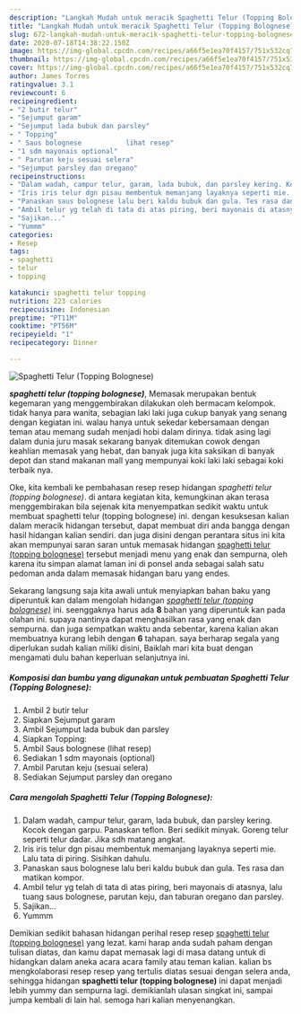 ```yaml
---
description: "Langkah Mudah untuk meracik Spaghetti Telur (Topping Bolognese) yang praktis"
title: "Langkah Mudah untuk meracik Spaghetti Telur (Topping Bolognese) yang praktis"
slug: 672-langkah-mudah-untuk-meracik-spaghetti-telur-topping-bolognese-yang-praktis
date: 2020-07-18T14:38:22.150Z
image: https://img-global.cpcdn.com/recipes/a66f5e1ea70f4157/751x532cq70/spaghetti-telur-topping-bolognese-foto-resep-utama.jpg
thumbnail: https://img-global.cpcdn.com/recipes/a66f5e1ea70f4157/751x532cq70/spaghetti-telur-topping-bolognese-foto-resep-utama.jpg
cover: https://img-global.cpcdn.com/recipes/a66f5e1ea70f4157/751x532cq70/spaghetti-telur-topping-bolognese-foto-resep-utama.jpg
author: James Torres
ratingvalue: 3.1
reviewcount: 6
recipeingredient:
- "2 butir telur"
- "Sejumput garam"
- "Sejumput lada bubuk dan parsley"
- " Topping"
- " Saus bolognese           lihat resep"
- "1 sdm mayonais optional"
- " Parutan keju sesuai selera"
- "Sejumput parsley dan oregano"
recipeinstructions:
- "Dalam wadah, campur telur, garam, lada bubuk, dan parsley kering. Kocok dengan garpu. Panaskan teflon. Beri sedikit minyak. Goreng telur seperti telur dadar. Jika sdh matang angkat."
- "Iris iris telur dgn pisau membentuk memanjang layaknya seperti mie. Lalu tata di piring. Sisihkan dahulu."
- "Panaskan saus bolognese lalu beri kaldu bubuk dan gula. Tes rasa dan matikan kompor."
- "Ambil telur yg telah di tata di atas piring, beri mayonais di atasnya, lalu tuang saus bolognese, parutan keju, dan taburan oregano dan parsley."
- "Sajikan..."
- "Yummm"
categories:
- Resep
tags:
- spaghetti
- telur
- topping

katakunci: spaghetti telur topping 
nutrition: 223 calories
recipecuisine: Indonesian
preptime: "PT11M"
cooktime: "PT56M"
recipeyield: "1"
recipecategory: Dinner

---
```



![Spaghetti Telur (Topping Bolognese)](https://img-global.cpcdn.com/recipes/a66f5e1ea70f4157/751x532cq70/spaghetti-telur-topping-bolognese-foto-resep-utama.jpg)

<b><i>spaghetti telur (topping bolognese)</i></b>, Memasak merupakan bentuk kegemaran yang menggembirakan dilakukan oleh bermacam kelompok. tidak hanya para wanita, sebagian laki laki juga cukup banyak yang senang dengan kegiatan ini. walau hanya untuk sekedar kebersamaan dengan teman atau memang sudah menjadi hobi dalam dirinya. tidak asing lagi dalam dunia juru masak sekarang banyak ditemukan cowok dengan keahlian memasak yang hebat, dan banyak juga kita saksikan di banyak depot dan stand makanan mall yang mempunyai koki laki laki sebagai koki terbaik nya.



Oke, kita kembali ke pembahasan resep resep hidangan <i>spaghetti telur (topping bolognese)</i>. di antara kegiatan kita, kemungkinan akan terasa menggembirakan bila sejenak kita menyempatkan sedikit waktu untuk membuat spaghetti telur (topping bolognese) ini. dengan kesuksesan kalian dalam meracik hidangan tersebut, dapat membuat diri anda bangga dengan hasil hidangan kalian sendiri. dan juga disini dengan perantara situs ini kita akan mempunyai saran saran untuk memasak hidangan <u>spaghetti telur (topping bolognese)</u> tersebut menjadi menu yang enak dan sempurna, oleh karena itu simpan alamat laman ini di ponsel anda sebagai salah satu pedoman anda dalam memasak hidangan baru yang endes.


Sekarang langsung saja kita awali untuk menyiapkan bahan baku yang diperuntuk kan dalam mengolah hidangan <u><i>spaghetti telur (topping bolognese)</i></u> ini. seenggaknya harus ada <b>8</b> bahan yang diperuntuk kan pada olahan ini. supaya nantinya dapat menghasilkan rasa yang enak dan sempurna. dan juga sempatkan waktu anda sebentar, karena kalian akan membuatnya kurang lebih dengan <b>6</b> tahapan. saya berharap segala yang diperlukan sudah kalian miliki disini, Baiklah mari kita buat dengan mengamati dulu bahan keperluan selanjutnya ini.

<!--inarticleads1-->

##### Komposisi dan bumbu yang digunakan untuk pembuatan Spaghetti Telur (Topping Bolognese):

1. Ambil 2 butir telur
1. Siapkan Sejumput garam
1. Ambil Sejumput lada bubuk dan parsley
1. Siapkan  Topping:
1. Ambil  Saus bolognese           (lihat resep)
1. Sediakan 1 sdm mayonais (optional)
1. Ambil  Parutan keju (sesuai selera)
1. Sediakan Sejumput parsley dan oregano




<!--inarticleads2-->

##### Cara mengolah Spaghetti Telur (Topping Bolognese):

1. Dalam wadah, campur telur, garam, lada bubuk, dan parsley kering. Kocok dengan garpu. Panaskan teflon. Beri sedikit minyak. Goreng telur seperti telur dadar. Jika sdh matang angkat.
1. Iris iris telur dgn pisau membentuk memanjang layaknya seperti mie. Lalu tata di piring. Sisihkan dahulu.
1. Panaskan saus bolognese lalu beri kaldu bubuk dan gula. Tes rasa dan matikan kompor.
1. Ambil telur yg telah di tata di atas piring, beri mayonais di atasnya, lalu tuang saus bolognese, parutan keju, dan taburan oregano dan parsley.
1. Sajikan...
1. Yummm




Demikian sedikit bahasan hidangan perihal resep resep <u>spaghetti telur (topping bolognese)</u> yang lezat. kami harap anda sudah paham dengan tulisan diatas, dan kamu dapat memasak lagi di masa datang untuk di hidangkan dalam aneka acara acara family atau teman kalian. kalian bs mengkolaborasi resep resep yang tertulis diatas sesuai dengan selera anda, sehingga hidangan <b>spaghetti telur (topping bolognese)</b> ini dapat menjadi lebih yummy dan sempurna lagi. demikianlah ulasan singkat ini, sampai jumpa kembali di lain hal. semoga hari kalian menyenangkan.
